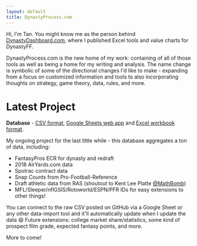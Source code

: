 ```yaml
---
layout: default
title: DynastyProcess.com
---
```

Hi, I'm Tan. You might know me as the person behind [DynastyDashboard.com](http://www.dynastydashboard.com), where I published Excel tools and value charts for DynastyFF. 

DynastyProcess.com is the new home of my work: containing of all of those tools as well as being a home for my writing and analysis. The name change is symbolic of some of the directional changes I'd like to make - expanding from a focus on customized information and tools to also incorporating thoughts on strategy, game theory, data, rules, and more. 

# Latest Project

**Database** - [CSV format](https://github.com/tanho63/dynastyprocess/blob/master/files/database.csv), [Google Sheets web app](https://docs.google.com/spreadsheets/d/1akIogYK9vXDcJQH440LCIJU_2ExKiB4MPfODVIM-0ZE/copy) and [Excel workbook format](https://github.com/tanho63/dynastyprocess/blob/master/files/database-excel-macro.xlsm). 

My ongoing project for the last little while - this database aggregates a ton of data, including:

- FantasyPros ECR for dynasty and redraft
- 2018 AirYards.com data
- Spotrac contract data
- Snap Counts from Pro-Football-Reference
- Draft athletic data from RAS (shoutout to Kent Lee Platte [@MathBomb](https://twitter.com/MathBomb))
- MFL/Sleeper/nflGSIS/Rotoworld/ESPN/PFR IDs for easy extensions to other things! 

You can connect to the raw CSV posted on GitHub via a Google Sheet or any other data-import tool and it'll automatically update when I update the data :smile: Future extensions: college market share/statistics, some kind of prospect film grade, expected fantasy points, and more.




More to come!